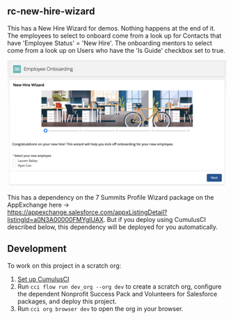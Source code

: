 ## rc-new-hire-wizard

This has a New Hire Wizard for demos. Nothing happens at the end of it. The employees to select to onboard come from a look up for Contacts that have 'Employee Status' = 'New Hire'. The onboarding mentors to select come from a look up on Users who have the 'Is Guide' checkbox set to true.

![New Hire Wizard](docs/images/newHireWizard1.png)

This has a dependency on the 7 Summits Profile Wizard package on the AppExchange here -> https://appexchange.salesforce.com/appxListingDetail?listingId=a0N3A00000FMYgIUAX. But if you deploy using CumulusCI described below, this dependency will be deployed for you automatically.

## Development

To work on this project in a scratch org:

1. [Set up CumulusCI](https://cumulusci.readthedocs.io/en/latest/tutorial.html)
2. Run `cci flow run dev_org --org dev` to create a scratch org, configure the dependent Nonprofit Success Pack and Volunteers for Salesforce packages, and deploy this project. 
3. Run `cci org browser dev` to open the org in your browser.
